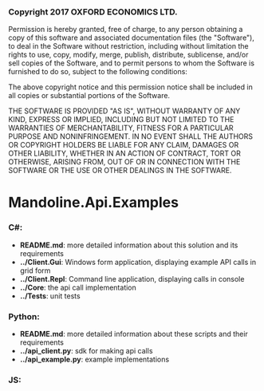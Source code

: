 ### Copyright 2017 OXFORD ECONOMICS LTD.

Permission is hereby granted, free of charge, to any person obtaining a copy of this software and associated documentation files (the "Software"), to deal in the Software without restriction, including without limitation the rights to use, copy, modify, merge, publish, distribute, sublicense, and/or sell copies of the Software, and to permit persons to whom the Software is furnished to do so, subject to the following conditions:

The above copyright notice and this permission notice shall be included in all copies or substantial portions of the Software.

THE SOFTWARE IS PROVIDED "AS IS", WITHOUT WARRANTY OF ANY KIND, EXPRESS OR IMPLIED, INCLUDING BUT NOT LIMITED TO THE WARRANTIES OF MERCHANTABILITY, FITNESS FOR A PARTICULAR PURPOSE AND NONINFRINGEMENT. IN NO EVENT SHALL THE AUTHORS OR COPYRIGHT HOLDERS BE LIABLE FOR ANY CLAIM, DAMAGES OR OTHER LIABILITY, WHETHER IN AN ACTION OF CONTRACT, TORT OR OTHERWISE, ARISING FROM, OUT OF OR IN CONNECTION WITH THE SOFTWARE OR THE USE OR OTHER DEALINGS IN THE SOFTWARE.

# Mandoline.Api.Examples

### C#:
  - **README.md**: more detailed information about this solution and its requirements
  - **../Client.Gui**: Windows form application, displaying example API calls in grid form
  - **../Client.Repl**: Command line application, displaying calls in console
  - **../Core**: the api call implementation
  - **../Tests**: unit tests

### Python:
  - **README.md**: more detailed information about these scripts and their requirements
  - **../api_client.py**: sdk for making api calls
  - **../api_example.py**: example implementations
  
### JS:
